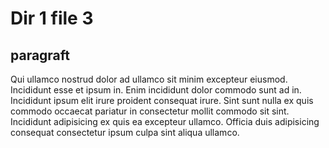 # Dir 1 file 3

## paragraft

Qui ullamco nostrud dolor ad ullamco sit minim excepteur eiusmod. Incididunt esse et ipsum in. Enim incididunt dolor commodo sunt ad in. Incididunt ipsum elit irure proident consequat irure. Sint sunt nulla ex quis commodo occaecat pariatur in consectetur mollit commodo sit sint. Incididunt adipisicing ex quis ea excepteur ullamco. Officia duis adipisicing consequat consectetur ipsum culpa sint aliqua ullamco.

